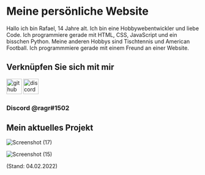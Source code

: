# Meine persönliche Website

Hallo ich bin Rafael, 14 Jahre alt. Ich bin eine Hobbywebentwickler und liebe Code. Ich programmiere gerade mit HTML, CSS, JavaScript und ein bisschen Python. Meine anderen Hobbys sind Tischtennis und American Football. Ich programmmiere gerade mit einem Freund an einer Website.

## Verknüpfen Sie sich mit mir

[<img src='https://cdn.jsdelivr.net/npm/simple-icons@3.0.1/icons/github.svg' alt='github' height='40'>](https://github.com/ArcticPenguin07)  [<img src='https://cdn.jsdelivr.net/npm/simple-icons@3.0.1/icons/discord.svg' alt='discord' height='40'>](https://discord.gg/4sdMTy5f)  

### Discord @ragr#1502

## Mein aktuelles Projekt

![Screenshot (17)](https://user-images.githubusercontent.com/91688044/152540875-e7382f05-1e3f-478e-a1ee-dab2358f7d60.png)

![Screenshot (15)](https://user-images.githubusercontent.com/91688044/152540497-77fc2e54-3129-4df0-b1fb-5e617e8922ea.png)

(Stand: 04.02.2022)

